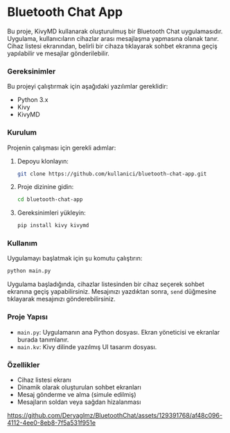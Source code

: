 # Bluetooth Chat App

Bu proje, KivyMD kullanarak oluşturulmuş bir Bluetooth Chat uygulamasıdır. Uygulama, kullanıcıların cihazlar arası mesajlaşma yapmasına olanak tanır. Cihaz listesi ekranından, belirli bir cihaza tıklayarak sohbet ekranına geçiş yapılabilir ve mesajlar gönderilebilir.

### Gereksinimler

Bu projeyi çalıştırmak için aşağıdaki yazılımlar gereklidir:

- Python 3.x
- Kivy
- KivyMD

### Kurulum

Projenin çalışması için gerekli adımlar:

1. Depoyu klonlayın:
    ```bash
    git clone https://github.com/kullanici/bluetooth-chat-app.git
    ```
2. Proje dizinine gidin:
    ```bash
    cd bluetooth-chat-app
    ```
3. Gereksinimleri yükleyin:
    ```bash
    pip install kivy kivymd
    ```

### Kullanım

Uygulamayı başlatmak için şu komutu çalıştırın:

```bash
python main.py
```

Uygulama başladığında, cihazlar listesinden bir cihaz seçerek sohbet ekranına geçiş yapabilirsiniz. Mesajınızı yazdıktan sonra, `send` düğmesine tıklayarak mesajınızı gönderebilirsiniz.

### Proje Yapısı

- `main.py`: Uygulamanın ana Python dosyası. Ekran yöneticisi ve ekranlar burada tanımlanır.
- `main.kv`: Kivy dilinde yazılmış UI tasarım dosyası.

### Özellikler

- Cihaz listesi ekranı
- Dinamik olarak oluşturulan sohbet ekranları
- Mesaj gönderme ve alma (simule edilmiş)
- Mesajların soldan veya sağdan hizalanması

https://github.com/Deryaglmz/BluetoothChat/assets/129391768/af48c096-4112-4ee0-8eb8-7f5a531f951e

